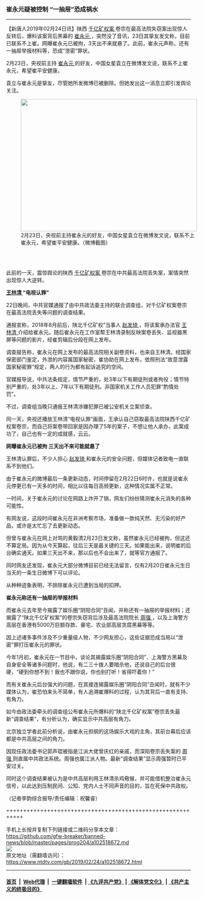 ### 崔永元疑被控制  “一抽屉”恐成祸水
------------------------

<div class="post_content">
 <p>
  【新唐人2019年02月24日讯】陕西
  <a href="https://www.ntdtv.com/gb/406522.htm">
   千亿矿权案
  </a>
  卷宗在最高法院失窃案出现惊人反转后，爆料该案背后黑幕的
  <a href="https://www.ntdtv.com/gb/崔永元.htm">
   崔永元
  </a>
  ，突然没了音讯，23日其挚友发文称，目前已联系不上崔。网曝崔永元已被拘，3天出不来就悬了。此前，崔永元声称，还有一抽屉举报材料等，恐成“泄密”罪状。
 </p>
 <p>
  2月23日，央视前主持
  <a href="https://www.ntdtv.com/gb/崔永元.htm">
   崔永元
  </a>
  的好友，中国女星袁立在微博发文说，联系不上崔永元，希望崔平安健康。
 </p>
 <p>
  袁立与崔永元是挚友，尽管她所发微博已被删除。但她发出这一消息立即引发舆论关注。
 </p>
 <figure class="wp-caption alignnone" id="attachment_102518674" style="width: 480px">
  <a href="https://www.ntdtv.com/assets/uploads/2019/02/c0bb6b421322dc52393f5abc814061d9_w_m.jpg">
   <img alt="" class="size-full wp-image-102518674" height="360" src="https://www.ntdtv.com/assets/uploads/2019/02/c0bb6b421322dc52393f5abc814061d9_w_m.jpg" width="480"/>
  </a>
  <br/><figcaption class="wp-caption-text">
   2月23日，央视前主持崔永元的好友，中国女星袁立在微博发文说，联系不上崔永元，希望崔平安健康。（微博截图）
  </figcaption><br/>
 </figure><br/>
 <p>
  此前的一天，震惊舆论的陕西
  <a href="https://www.ntdtv.com/gb/406522.htm">
   千亿矿权案
  </a>
  卷宗在中共最高法院丢失案，案情突然出现惊人大逆转。
 </p>
 <p>
  <strong>
   <a href="https://www.ntdtv.com/gb/王林清.htm">
    王林清
   </a>
   “电视认罪”
  </strong>
 </p>
 <p>
  22日晚间，中共官媒通报了由中共政法委主持的联合调查组，对千亿矿权案卷宗在最高法院丢失等问题的调查结果。
 </p>
 <p>
  通报宣称，2018年8月前后，陕北千亿矿权”当事人
  <a href="https://www.ntdtv.com/gb/赵发琦.htm">
   赵发琦
  </a>
  ，将该案承办法官
  <a href="https://www.ntdtv.com/gb/王林清.htm">
   王林清
  </a>
  介绍给崔永元。随后崔永元在工作室帮王林清录制反映案卷丢失、监视器黑屏等问题的影片，经崔剪辑后分段在网上发布。
 </p>
 <p>
  调查报告称，崔永元在网上发布的最高法院相关副卷资料，也来自王林清。经国家保密部门鉴定，外泄的内容属国家秘密，崔协助在网上发布，依照刑法“故意泄露国家秘密罪”规定，两人的行为都有起诉追究的空间。
 </p>
 <p>
  官媒报导说，中共法条规定，情节严重的，处3年以下有期徒刑或者拘役；情节特别严重的，处3年以上、7年以下有期徒刑。非国家机关工作人员犯罪“酌情处罚”。
 </p>
 <p>
  不过，调查组当晚只通报王林清涉嫌犯罪已被公安机关立案侦查。
 </p>
 <p>
  同一天，央视还播放王林清“电视认罪”画面，王承认自己窃取最高法院陕西千亿矿权案卷宗，而自己将案卷带回家是因办理了5年的案子，不想让他人承办，此案成功了，自己也有一定的成就感，云云。
 </p>
 <p>
  <strong>
   网曝崔永元已被拘 三天出不来可能就悬了
  </strong>
 </p>
 <p>
  王林清认罪后，不少人担心
  <a href="https://www.ntdtv.com/gb/赵发琦.htm">
   赵发琦
  </a>
  和崔永元的安全问题，但媒体记者致电一直联系不到他们。
 </p>
 <p>
  由于崔永元的微博最后一条更新动态，时间停留在2月22日6时许，也就是说崔永元停更已有一天多的时间，相比以往每日高频更新，这种情况实属不正常。
 </p>
 <p>
  一时间，关于崔永元的讨论在网路上炸开了锅，网友们纷纷猜测崔永元消失的各种可能性。
 </p>
 <p>
  有网友说，这段时间崔永元在非洲考察市场，准备做一款纯天然、无污染的好产品，或许是太忙忘了去更新动态。
 </p>
 <p>
  但曾与崔永元在网上对骂的黄毅清2月23日发文称，虽然崔永元已经被拘，但这还不算定局。因为从今天算起，往后三天是最关键的三天。如果能出来，说明崔的后台确实通天。如果三天出不来，那以后也不会出来了，就等官方通报了。
 </p>
 <p>
  同时网友还发现，崔永元大部分微博目前已经无法留言，仅有2月20日崔永元生日当天的一条生日微博下可以评论。
 </p>
 <p>
  从种种迹象表明，不排除崔永元已遭到当局的扣押。
 </p>
 <p>
  <strong>
   崔永元称还有一抽屉的举报材料
  </strong>
 </p>
 <p>
  而崔永元去年至今揭露了娱乐圈“阴阳合同”丑闻，并称还有一抽屉的举报材料；还揭露了“陕北千亿矿权案”的卷宗失窃背后涉及最高法院院长
  <a href="https://www.ntdtv.com/gb/周强.htm">
   周强
  </a>
  ，以及上海警方高层在香港有5000万巨额存款、豪宅、农业部高层贪腐黑幕等等。
 </p>
 <p>
  因上述诸多事件涉及不少重量级人物，不少网友担心，这些证据恐成当局以“泄密”罪打压崔永元的罪状。
 </p>
 <p>
  今年1月初，崔永元在一节目中，谈论其揭露娱乐圈“阴阳合同”、上海警方黑幕及自身安全等诸多问题时，他说，有二三十拨人要暗杀他，还说自己的后台很硬，“硬到你想不到！我也不跟你说，你也别打听！省得吓着你！”
 </p>
 <p>
  而有关崔永元后台强大的问题，在其接连揭露娱乐圈“阴阳合同”丑闻时，就有不少媒体认为，崔恐怕来头不简单，有人追溯崔爆料的过程，认为其背后一直有支持、有角力。
 </p>
 <p>
  如今由政法委牵头的调查组公布崔永元所爆料的“陕北千亿矿权案”卷宗丢失最新“调查结果”，有分析认为，确实显示中共高层有角力。
 </p>
 <p>
  北京独立学者此前分析说，由崔永元担纲的这场娱乐大戏的主角，其前台幕后应该都是中共高层之间的角力。
 </p>
 <p>
  因现任政法委书记郭声琨被指是江派大佬曾庆红的亲戚，而深陷卷宗丢失案的
  <a href="https://www.ntdtv.com/gb/周强.htm">
   周强
  </a>
  则直属中共政法系统。周强也属江派人物。最新“调查结果”显示周强暂时已平安过关。
 </p>
 <p>
  同时这个调查结果被认为是中共高层利用王林清杀鸡儆猴，并可能借机整治崔永元信号，以此达到压制民间、公知、党内人士不同声音的目的，旨在死保中共政权。
 </p>
 <p>
  （记者李韵综合报导/责任编辑：祝馨睿）
 </p>
 <div class="single_ad">
 </div>
</div>

+++++++++++++++++++++++++++++++++++++++++++++++++++++++++++<br/><br/>
手机上长按并复制下列链接或二维码分享本文章：<br/>
https://github.com/gfw-breaker/banned-news/blob/master/pages/prog204/a102518672.md <br/>
<a href='https://github.com/gfw-breaker/banned-news/blob/master/pages/prog204/a102518672.md'><img src='https://github.com/gfw-breaker/banned-news/blob/master/pages/prog204/a102518672.md.png'/></a> <br/>
原文地址（需翻墙访问）：https://www.ntdtv.com/gb/2019/02/24/a102518672.html


------------------------
#### [首页](https://github.com/gfw-breaker/banned-news/blob/master/README.md) &nbsp;|&nbsp; [Web代理](https://github.com/labour-camp/helloworld) &nbsp;|&nbsp; [一键翻墙软件](https://github.com/gfw-breaker/nogfw/blob/master/README.md) &nbsp;| [《九评共产党》](https://github.com/gfw-breaker/9ping.md/blob/master/README.md#九评之一评共产党是什么) | [《解体党文化》](https://github.com/gfw-breaker/jtdwh.md/blob/master/README.md) | [《共产主义的终极目的》](https://github.com/gfw-breaker/gczydzjmd.md/blob/master/README.md)

